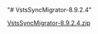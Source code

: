 "# VstsSyncMigrator-8.9.2.4"

[VstsSyncMigrator-8.9.2.4.zip
](https://github.com/Onemanwolf/VstsSyncMigrator-8.9.2.4/blob/main/VstsSyncMigrator-8.9.2.4.zip)